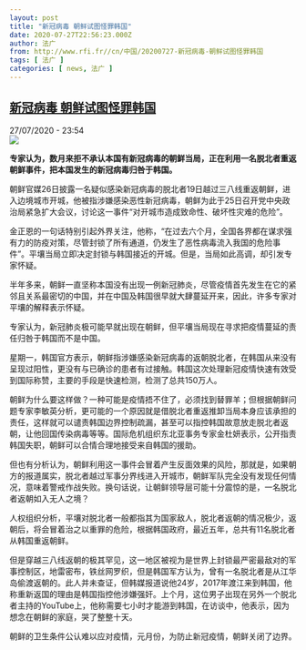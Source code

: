 ```yaml
---
layout: post
title: "新冠病毒 朝鲜试图怪罪韩国"
date: 2020-07-27T22:56:23.000Z
author: 法广
from: http://www.rfi.fr//cn/中国/20200727-新冠病毒-朝鲜试图怪罪韩国
tags: [ 法广 ]
categories: [ news, 法广 ]
---
```

<!--1595890583000-->
[新冠病毒 朝鲜试图怪罪韩国](http://www.rfi.fr//cn/%E4%B8%AD%E5%9B%BD/20200727-%E6%96%B0%E5%86%A0%E7%97%85%E6%AF%92-%E6%9C%9D%E9%B2%9C%E8%AF%95%E5%9B%BE%E6%80%AA%E7%BD%AA%E9%9F%A9%E5%9B%BD)
------

<div>
<div>27/07/2020 - 23:54</div><img src="https://s.rfi.fr/media/display/c046d5fe-d053-11ea-ad89-005056bff430/w:310/p:16x9/2020-07-26T030746Z_855370962_RC2R0I9M6OQZ_RTRMADP_3_HEALTH-CORONAVIRUS-NORTHKOREA.JPG"><p><strong>专家认为，数月来拒不承认本国有新冠病毒的朝鲜当局，正在利用一名脱北者重返朝鲜事件，把本国发生的新冠病毒归咎于韩国。</strong></p><div class="t-content__body u-clearfix"><div class="m-interstitial"></div><p>朝鲜官媒26日披露一名疑似感染新冠病毒的脱北者19日越过三八线重返朝鲜，进入边境城市开城，他被指涉嫌感染恶性新冠病毒，朝鲜为此于25日召开党中央政治局紧急扩大会议，讨论这一事件“对开城市造成致命性、破坏性灾难的危险”。</p><p>金正恩的一句话特别引起外界关注，他称，“在过去六个月，全国各界都在谋求强有力的防疫对策，尽管封锁了所有通道，仍发生了恶性病毒流入我国的危险事件”。平壤当局立即决定封锁与韩国接近的开城。但是，当局如此高调，却引发专家怀疑。</p><p>半年多来，朝鲜一直坚称本国没有出现一例新冠肺炎，尽管疫情首先发生在它的紧邻且关系最密切的中国，并在中国及韩国很早就大肆蔓延开来，因此，许多专家对平壤的解释表示怀疑。</p><p>专家认为，新冠肺炎极可能早就出现在朝鲜，但平壤当局现在寻求把疫情蔓延的责任归咎于韩国而不是中国。</p><p>星期一，韩国官方表示，朝鲜指涉嫌感染新冠病毒的返朝脱北者，在韩国从来没有呈现过阳性，更没有与已确诊的患者有过接触。韩国这次处理新冠疫情快速有效受到国际称赞，主要的手段是快速检测，检测了总共150万人。</p><p>朝鲜为什么要这样做？一种可能是疫情捂不住了，必须找到替罪羊；但根据朝鲜问题专家李敏英分析，更可能的一个原因就是借脱北者重返推卸当局本身应该承担的责任，这样就可以谴责韩国边界控制疏漏，甚至可以指控韩国故意放走脱北者返朝，让他回国传染病毒等等。国际危机组织东北亚事务专家金杜妍表示，公开指责韩国失职，朝鲜可以合情合理地接受来自韩国的援助。</p><p>但也有分析认为，朝鲜利用这一事件会冒着产生反面效果的风险，那就是，如果朝方的报道属实，脱北者越过军事分界线进入开城市，朝鲜军队完全没有发现任何情况，意味着警戒作战失败。换句话说，让朝鲜领导层可能十分震惊的是，一名脱北者返朝如入无人之境？</p><p>人权组织分析，平壤对脱北者一般都指其为国家敌人，脱北者返朝的情况极少，返朝后，将会冒着治之以重罪的危险，根据韩国政府，最近五年，总共有11名脱北者从韩国重返朝鲜。</p><p>但是穿越三八线返朝的极其罕见，这一地区被视为是世界上封锁最严密最敌对的军事控制区，地雷密布，铁丝网罗织，但是韩国军方认为，曾有一名脱北者是从江华岛偷渡返朝的。此人并未查证，但韩媒报道说他24岁，2017年渡江来到韩国，他称重新返国的理由是韩国指控他涉嫌强奸。上个月，这位男子出现在另外一个脱北者主持的YouTube上，他称需要七小时才能游到韩国，在访谈中，他表示，因为想念在朝鲜的家庭，哭了整整十天。</p><p>朝鲜的卫生条件公认难以应对疫情，元月份，为防止新冠疫情，朝鲜关闭了边界。</p><p> </p><div class="o-self-promo o-self-promo--nl o-self-promo--hidden" data-selfpromo-newsletter></div><div class="o-self-promo o-self-promo--app o-self-promo--hidden" data-selfpromo-app></div></div>
</div>
